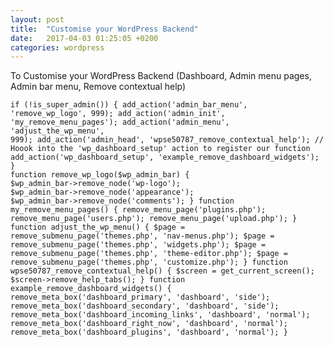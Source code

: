```yaml
---
layout: post
title:  "Customise your WordPress Backend"
date:   2017-04-03 01:25:05 +0200
categories: wordpress
---
```


<p>To Customise your WordPress Backend (Dashboard, Admin menu pages, Admin bar menu, Remove contextual help)</p>

<code>if (!is_super_admin()) {
    add_action('admin_bar_menu', 'remove_wp_logo', 999);
    add_action('admin_init', 'my_remove_menu_pages');
    add_action('admin_menu', 'adjust_the_wp_menu', 999);
    add_action('admin_head', 'wpse50787_remove_contextual_help');
    // Hoook into the 'wp_dashboard_setup' action to register our function
    add_action('wp_dashboard_setup', 'example_remove_dashboard_widgets');
}
function remove_wp_logo($wp_admin_bar) {
    $wp_admin_bar->remove_node('wp-logo');
    $wp_admin_bar->remove_node('appearance');
    $wp_admin_bar->remove_node('comments');
}
function my_remove_menu_pages() {
    remove_menu_page('plugins.php');
    remove_menu_page('users.php');
    remove_menu_page('upload.php');
}
function adjust_the_wp_menu() {
    $page = remove_submenu_page('themes.php', 'nav-menus.php');
    $page = remove_submenu_page('themes.php', 'widgets.php');
    $page = remove_submenu_page('themes.php', 'theme-editor.php');
    $page = remove_submenu_page('themes.php', 'customize.php');
}
function wpse50787_remove_contextual_help() {
    $screen = get_current_screen();
    $screen->remove_help_tabs();
}
function example_remove_dashboard_widgets() {
    remove_meta_box('dashboard_primary', 'dashboard', 'side');
    remove_meta_box('dashboard_secondary', 'dashboard', 'side');
    remove_meta_box('dashboard_incoming_links', 'dashboard', 'normal');
    remove_meta_box('dashboard_right_now', 'dashboard', 'normal');
    remove_meta_box('dashboard_plugins', 'dashboard', 'normal');
}
</code>

